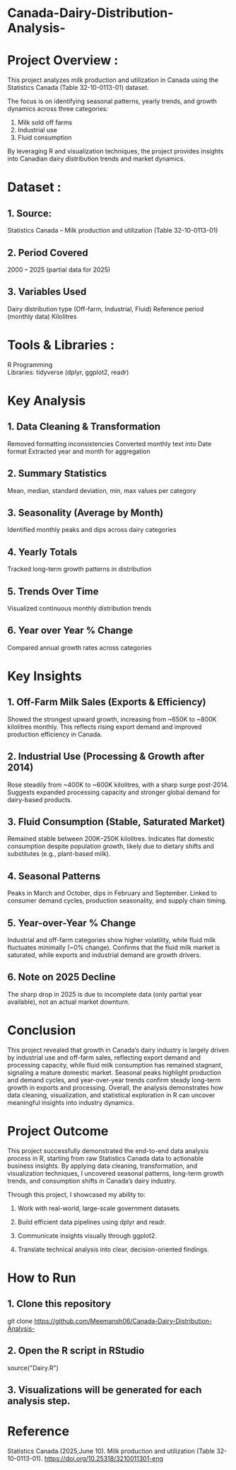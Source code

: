 # Canada-Dairy-Distribution-Analysis-

# Project Overview : 
This project analyzes milk production and utilization in Canada using the Statistics Canada (Table 32-10-0113-01) dataset.

The focus is on identifying seasonal patterns, yearly trends, and growth dynamics across three categories:

1. Milk sold off farms
2. Industrial use
3. Fluid consumption


By leveraging R and visualization techniques, the project provides insights into Canadian dairy distribution trends and market dynamics.

# Dataset :
## 1. Source: 
Statistics Canada – Milk production and utilization (Table 32-10-0113-01)

## 2. Period Covered
 2000 – 2025 (partial data for 2025)


## 3. Variables Used 
  Dairy distribution type (Off-farm, Industrial, Fluid)
  Reference period (monthly data)
  Kilolitres


# Tools & Libraries : 
R Programming  
Libraries: tidyverse (dplyr, ggplot2, readr)

# Key Analysis 

## 1. Data Cleaning & Transformation 
Removed formatting inconsistencies
Converted monthly text into Date format
Extracted year and month for aggregation

## 2. Summary Statistics 
Mean, median, standard deviation, min, max values per category

## 3. Seasonality (Average by Month)
Identified monthly peaks and dips across dairy categories


## 4. Yearly Totals
Tracked long-term growth patterns in distribution


## 5. Trends Over Time 
Visualized continuous monthly distribution trends


## 6. Year over Year % Change 
Compared annual growth rates across categories



# Key Insights 

## 1. Off-Farm Milk Sales (Exports & Efficiency)
   Showed the strongest upward growth, increasing from ~650K to ~800K kilolitres monthly.
   This reflects rising export demand and improved production efficiency in Canada.



## 2. Industrial Use (Processing & Growth after 2014)
   Rose steadily from ~400K to ~600K kilolitres, with a sharp surge post-2014.
   Suggests expanded processing capacity and stronger global demand for dairy-based products.


## 3. Fluid Consumption (Stable, Saturated Market)
   Remained stable between 200K–250K kilolitres.
   Indicates flat domestic consumption despite population growth, likely due to dietary shifts and substitutes (e.g.,        plant-based milk).



## 4. Seasonal Patterns
  Peaks in March and October, dips in February and September.
  Linked to consumer demand cycles, production seasonality, and supply chain timing.
  
  

## 5. Year-over-Year % Change
  Industrial and off-farm categories show higher volatility, while fluid milk fluctuates minimally (~0% change).
  Confirms that the fluid milk market is saturated, while exports and industrial demand are growth drivers. 

## 6. Note on 2025 Decline
  The sharp drop in 2025 is due to incomplete data (only partial year available), not an actual market downturn. 

# Conclusion 

This project revealed that growth in Canada’s dairy industry is largely driven by industrial use and off-farm sales, reflecting export demand and processing capacity, while fluid milk consumption has remained stagnant, signaling a mature domestic market. Seasonal peaks highlight production and demand cycles, and year-over-year trends confirm steady long-term growth in exports and processing. Overall, the analysis demonstrates how data cleaning, visualization, and statistical exploration in R can uncover meaningful insights into industry dynamics.


# Project Outcome 

This project successfully demonstrated the end-to-end data analysis process in R, starting from raw Statistics Canada data to actionable business insights. By applying data cleaning, transformation, and visualization techniques, I uncovered seasonal patterns, long-term growth trends, and consumption shifts in Canada’s dairy industry.

Through this project, I showcased my ability to: 

1. Work with real-world, large-scale government datasets.

2. Build efficient data pipelines using dplyr and readr.

3. Communicate insights visually through ggplot2.

4. Translate technical analysis into clear, decision-oriented findings.






# How to Run 

## 1. Clone this repository 
git clone https://github.com/Meemansh06/Canada-Dairy-Distribution-Analysis-
## 2. Open the R script in RStudio 
source("Dairy.R")
  
## 3. Visualizations will be generated for each analysis step. 


# Reference 
Statistics Canada.(2025,June 10). Milk production and utilization (Table 32-10-0113-01).
https://doi.org/10.25318/3210011301-eng
